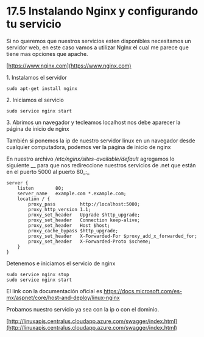 # 17.5 Instalando Nginx y configurando tu servicio

Si no queremos que nuestros servicios esten disponibles necesitamos un servidor web, en este caso vamos a utilizar NgInx el cual me parece que tiene mas opciones que apache.

[https://www.nginx.com](https://www.nginx.com)

1\. Instalamos el servidor

```
sudo apt-get install nginx
```

2\. Iniciamos el servicio

```
sudo service nginx start
```

3\. Abrimos un navegador y tecleamos localhost nos debe aparecer la página de inicio de nginx

También si ponemos la ip de nuestro servidor linux en un navegador desde cualquier computadora, podemos ver la página de inicio de nginx

En nuestro archivo _/etc/nginx/sites-available/default_ agregamos lo siguiente __ para que nos redireccione nuestros servicios de .net que están en el puerto 5000 al  puerto 80_:_

```
server {
    listen        80;
    server_name   example.com *.example.com;
    location / {
        proxy_pass         http://localhost:5000;
        proxy_http_version 1.1;
        proxy_set_header   Upgrade $http_upgrade;
        proxy_set_header   Connection keep-alive;
        proxy_set_header   Host $host;
        proxy_cache_bypass $http_upgrade;
        proxy_set_header   X-Forwarded-For $proxy_add_x_forwarded_for;
        proxy_set_header   X-Forwarded-Proto $scheme;
    }
}
```

Detenemos e iniciamos el servicio de nginx

```
sudo service nginx stop
sudo service nginx start
```

El link con la documentación oficial es https://docs.microsoft.com/es-mx/aspnet/core/host-and-deploy/linux-nginx

Probamos nuestro servicio ya sea con la ip o con el dominio.&#x20;

[http://linuxapis.centralus.cloudapp.azure.com/swagger/index.html](http://linuxapis.centralus.cloudapp.azure.com/swagger/index.html)
